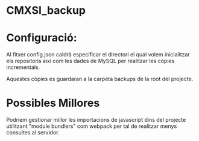 # CMXSI_backup

# Configuració:

Al fitxer config.json caldrà especificar el directori el qual volem inicialitzar els repositoris així com
les dades de MySQL per realitzar les còpies incrementals.

Aquestes còpies es guardaran a la carpeta backups de la root del projecte.

# Possibles Millores
Podriem gestionar millor les importacions de javascript dins del projecte utilitzant "module bundlers" com webpack
per tal de realitzar menys consultes al servidor.
